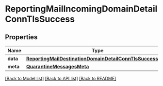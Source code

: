 # ReportingMailIncomingDomainDetailConnTlsSuccess

## Properties
Name | Type | Description | Notes
------------ | ------------- | ------------- | -------------
**data** | [**ReportingMailDestinationDomainDetailConnTlsSuccessData**](ReportingMailDestinationDomainDetailConnTlsSuccessData.md) |  | [optional] 
**meta** | [**QuarantineMessagesMeta**](QuarantineMessagesMeta.md) |  | [optional] 

[[Back to Model list]](../README.md#documentation-for-models) [[Back to API list]](../README.md#documentation-for-api-endpoints) [[Back to README]](../README.md)

